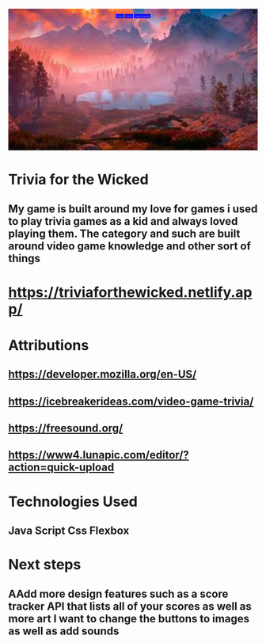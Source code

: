 ![Alt text](image.png)

# Trivia for the Wicked 
## My game is built around my love for games i used to play trivia games as a kid and always loved playing them. The category and such are built around video game knowledge and other sort of things 


# https://triviaforthewicked.netlify.app/

# Attributions
## https://developer.mozilla.org/en-US/ 
## https://icebreakerideas.com/video-game-trivia/ 
## https://freesound.org/
## https://www4.lunapic.com/editor/?action=quick-upload

# Technologies Used
## Java Script Css Flexbox

# Next steps
## AAdd more design features such as a score tracker API that lists all of your scores as well as more art I want to change the buttons to images as well as add sounds